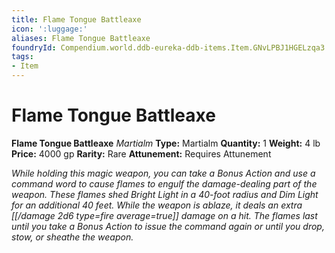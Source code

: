```yaml
---
title: Flame Tongue Battleaxe
icon: ':luggage:'
aliases: Flame Tongue Battleaxe
foundryId: Compendium.world.ddb-eureka-ddb-items.Item.GNvLPBJ1HGELzqa3
tags:
- Item
---
```


# Flame Tongue Battleaxe

**Flame Tongue Battleaxe**
_Martialm_
**Type:** Martialm
**Quantity:** 1
**Weight:** 4 lb
**Price:** 4000 gp
**Rarity:** Rare
**Attunement:** Requires Attunement

*While holding this magic weapon, you can take a Bonus Action and use a command word to cause flames to engulf the damage-dealing part of the weapon. These flames shed Bright Light in a 40-foot radius and Dim Light for an additional 40 feet. While the weapon is ablaze, it deals an extra  [[/damage 2d6 type=fire average=true]] damage on a hit. The flames last until you take a Bonus Action to issue the command again or until you drop, stow, or sheathe the weapon.*